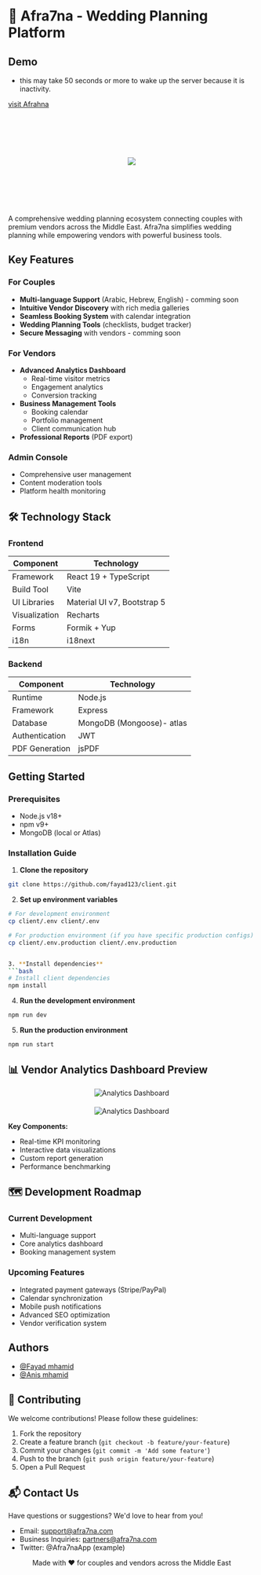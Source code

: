 # 🌺 Afra7na - Wedding Planning Platform

## Demo

-   this may take 50 seconds or more to wake up the server because it is inactivity.

[visit Afrahna](https://client-afrahna.vercel.app/)

<div style="display: flex; flex-direction: column; align-items: center; gap: 20px; margin:100px">
<img src="./public/localhost_5173_.png" style="max-width: 400px;"/>
</div>

A comprehensive wedding planning ecosystem connecting couples with premium vendors across the Middle East. Afra7na simplifies wedding planning while empowering vendors with powerful business tools.

## Key Features

### For Couples

-   **Multi-language Support** (Arabic, Hebrew, English) - comming soon
-   **Intuitive Vendor Discovery** with rich media galleries
-   **Seamless Booking System** with calendar integration
-   **Wedding Planning Tools** (checklists, budget tracker)
-   **Secure Messaging** with vendors - comming soon

### For Vendors

-   **Advanced Analytics Dashboard**
    -   Real-time visitor metrics
    -   Engagement analytics
    -   Conversion tracking
-   **Business Management Tools**
    -   Booking calendar
    -   Portfolio management
    -   Client communication hub
-   **Professional Reports** (PDF export)

### Admin Console

-   Comprehensive user management
-   Content moderation tools
-   Platform health monitoring

## 🛠️ Technology Stack

### Frontend

| Component     | Technology                  |
| ------------- | --------------------------- |
| Framework     | React 19 + TypeScript       |
| Build Tool    | Vite                        |
| UI Libraries  | Material UI v7, Bootstrap 5 |
| Visualization | Recharts                    |
| Forms         | Formik + Yup                |
| i18n          | i18next                     |

### Backend

| Component      | Technology                |
| -------------- | ------------------------- |
| Runtime        | Node.js                   |
| Framework      | Express                   |
| Database       | MongoDB (Mongoose)- atlas |
| Authentication | JWT                       |
| PDF Generation | jsPDF                     |

## Getting Started

### Prerequisites

-   Node.js v18+
-   npm v9+
-   MongoDB (local or Atlas)

### Installation Guide

1. **Clone the repository**

```bash
git clone https://github.com/fayad123/client.git
```

2. **Set up environment variables**

````bash
# For development environment
cp client/.env client/.env

# For production environment (if you have specific production configs)
cp client/.env.production client/.env.production


3. **Install dependencies**
```bash
# Install client dependencies
npm install

````

4. **Run the development environment**

```bash
npm run dev
```

5. **Run the production environment**

```bash
npm run start
```

## 📊 Vendor Analytics Dashboard Preview

<div style="display: flex; flex-direction: column; align-items: center; gap: 20px;">
  <img src="./public/localhost_5173_Analytics_profile.png" alt="Analytics Dashboard" style="max-width: 400px;"/>
  <img src="./public/localhost_5173_Analytics_profile2.png" alt="Analytics Dashboard" style="max-width: 400px;"/>
</div>

**Key Components:**

-   Real-time KPI monitoring
-   Interactive data visualizations
-   Custom report generation
-   Performance benchmarking

## 🗺️ Development Roadmap

### Current Development

-   Multi-language support
-   Core analytics dashboard
-   Booking management system

### Upcoming Features

-   Integrated payment gateways (Stripe/PayPal)
-   Calendar synchronization
-   Mobile push notifications
-   Advanced SEO optimization
-   Vendor verification system

## Authors

-   [@Fayad mhamid](https://github.com/fayad123)
-   [@Anis mhamid](https://github.com/Anismhamid)

## 🤝 Contributing

We welcome contributions! Please follow these guidelines:

1. Fork the repository
2. Create a feature branch (`git checkout -b feature/your-feature`)
3. Commit your changes (`git commit -m 'Add some feature'`)
4. Push to the branch (`git push origin feature/your-feature`)
5. Open a Pull Request

## 📬 Contact Us

Have questions or suggestions? We'd love to hear from you!

-   Email: support@afra7na.com
-   Business Inquiries: partners@afra7na.com
-   Twitter: @Afra7naApp (example)

<div align="center"> Made with ❤️ for couples and vendors across the Middle East </div>
